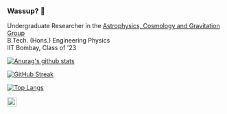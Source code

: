 ### Wassup? 👋

<!--
**aravindbharathi/aravindbharathi** is a ✨ _special_ ✨ repository because its `README.md` (this file) appears on your GitHub profile.

Here are some ideas to get you started:

- 🔭 I’m currently working on ...
- 🌱 I’m currently learning ...
- 👯 I’m looking to collaborate on ...
- 🤔 I’m looking for help with ...
- 💬 Ask me about ...
- 📫 How to reach me: ...
- 😄 Pronouns: ...
- ⚡ Fun fact: ...
-->

Undergraduate Researcher in the [Astrophysics, Cosmology and Gravitation Group](https://www.phy.iitb.ac.in/)<br>
B.Tech. (Hons.) Engineering Physics<br>
IIT Bombay, Class of '23

<p align="center">

[![Anurag's github stats](https://github-readme-stats.vercel.app/api?username=aravindbharathi&count_private=true&theme=tokyonight)](https://github.com/anuraghazra/github-readme-stats)

</p>
  
[![GitHub Streak](https://github-readme-streak-stats.herokuapp.com/?user=aravindbharathi&count_private=true&theme=tokyonight)](https://git.io/streak-stats)
  
[![Top Langs](https://github-readme-stats.vercel.app/api/top-langs/?username=aravindbharathi&hide=scss&layout=compact&langs_count=6)](https://github.com/anuraghazra/github-readme-stats)
<!--/p-->


<!--[<img align="left" alt="LinkedIn" width="22px" src="https://cdn.jsdelivr.net/npm/simple-icons@v3/icons/linkedin.svg" /--><!--](https://www.linkedin.com/in/aravind-bharathi/)-->
[<img align="left" alt="Website" width="22px" src="https://cdn.jsdelivr.net/npm/simple-icons@v3/icons/statuspage.svg" />](https://aravindbharathi.github.io/)
<br>
<!--
<script type="text/javascript" src="https://platform.linkedin.com/badges/js/profile.js" async defer></script>
<div class="LI-profile-badge"  data-version="v1" data-size="medium" data-locale="en_US" data-type="horizontal" data-theme="dark" data-vanity="aravind-bharathi"><a class="LI-simple-link" href='https://in.linkedin.com/in/aravind-bharathi?trk=profile-badge'>Aravind Bharathi</a></div>
-->
